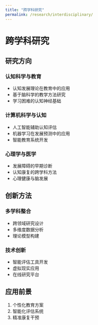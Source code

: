 ```yaml
---
title: "跨学科研究"
permalink: /research/interdisciplinary/
---
```


# 跨学科研究

## 研究方向

### 认知科学与教育
- 认知发展理论在教育中的应用
- 基于脑科学的教学方法研究
- 学习困难的认知神经基础

### 计算机科学与认知
- 人工智能辅助认知评估
- 机器学习在发展预测中的应用
- 智能教育系统开发

### 心理学与医学
- 发展障碍的早期诊断
- 认知康复的跨学科方法
- 心理健康与脑发展

## 创新方法

### 多学科整合
- 跨领域研究设计
- 多维度数据分析
- 理论模型构建

### 技术创新
- 智能评估工具开发
- 虚拟现实应用
- 在线研究平台

## 应用前景

1. 个性化教育方案
2. 智能化评估系统
3. 精准康复干预 